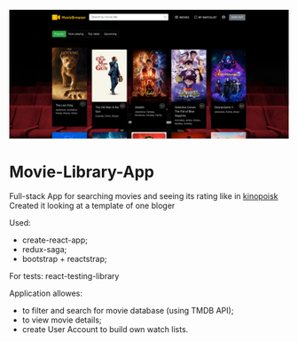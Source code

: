 
![Alt text](MovieBrowser_1.png?raw=true "MovieBrowser")

# Movie-Library-App

Full-stack App for searching movies and seeing its rating like in [kinopoisk](kinopoisk.ru)
Created it looking at a template of one bloger 

Used:
* create-react-app;
* redux-saga;
* bootstrap + reactstrap;

For tests: react-testing-library

Application allowes: 
* to filter and search for movie database (using TMDB API);
* to view movie details;
* create User Account to build own watch lists.
